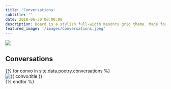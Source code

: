 ```yaml
---
title: 'Conversations'
subtitle: ''
date: 2018-06-30 00:00:00
description: Board is a stylish full-width masonry grid theme. Made for designers, artists, photographers and developers to show off their best work.
featured_image: '/images/Conversations.jpeg'
---
```


![](/Lets-s-Act.github.io/images/Conversations.jpeg)

## Conversations

<div class="gallery" data-columns="3">
    {% for convo in site.data.poetry.conversations %} 
        <div class="item">
            <img src="/Lets-s-Act.github.io/{{convo.image}}" alt="{{ convo.title }}"/>
            <audio src="https://lets-act.s3.us-east-2.amazonaws.com/{{convo.audio}}" type="audio/mpeg" />
        </div>
    {% endfor %}
</div>